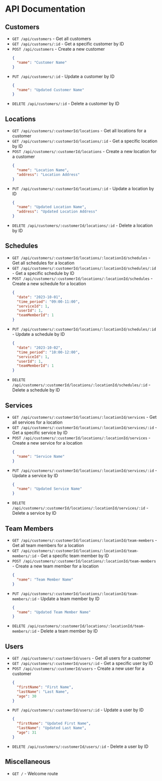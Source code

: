 # API Documentation

## Customers

- `GET /api/customers` - Get all customers
- `GET /api/customers/:id` - Get a specific customer by ID
- `POST /api/customers` - Create a new customer
  ```json
  {
    "name": "Customer Name"
  }
  ```
- `PUT /api/customers/:id` - Update a customer by ID
  ```json
  {
    "name": "Updated Customer Name"
  }
  ```
- `DELETE /api/customers/:id` - Delete a customer by ID

## Locations

- `GET /api/customers/:customerId/locations` - Get all locations for a customer
- `GET /api/customers/:customerId/locations/:id` - Get a specific location by ID
- `POST /api/customers/:customerId/locations` - Create a new location for a customer
  ```json
  {
    "name": "Location Name",
    "address": "Location Address"
  }
  ```
- `PUT /api/customers/:customerId/locations/:id` - Update a location by ID
  ```json
  {
    "name": "Updated Location Name",
    "address": "Updated Location Address"
  }
  ```
- `DELETE /api/customers/:customerId/locations/:id` - Delete a location by ID

## Schedules

- `GET /api/customers/:customerId/locations/:locationId/schedules` - Get all schedules for a location
- `GET /api/customers/:customerId/locations/:locationId/schedules/:id` - Get a specific schedule by ID
- `POST /api/customers/:customerId/locations/:locationId/schedules` - Create a new schedule for a location
  ```json
  {
    "date": "2023-10-01",
    "time_period": "09:00-11:00",
    "serviceId": 1,
    "userId": 1,
    "teamMemberId": 1
  }
  ```
- `PUT /api/customers/:customerId/locations/:locationId/schedules/:id` - Update a schedule by ID
  ```json
  {
    "date": "2023-10-02",
    "time_period": "10:00-12:00",
    "serviceId": 1,
    "userId": 1,
    "teamMemberId": 1
  }
  ```
- `DELETE /api/customers/:customerId/locations/:locationId/schedules/:id` - Delete a schedule by ID

## Services

- `GET /api/customers/:customerId/locations/:locationId/services` - Get all services for a location
- `GET /api/customers/:customerId/locations/:locationId/services/:id` - Get a specific service by ID
- `POST /api/customers/:customerId/locations/:locationId/services` - Create a new service for a location
  ```json
  {
    "name": "Service Name"
  }
  ```
- `PUT /api/customers/:customerId/locations/:locationId/services/:id` - Update a service by ID
  ```json
  {
    "name": "Updated Service Name"
  }
  ```
- `DELETE /api/customers/:customerId/locations/:locationId/services/:id` - Delete a service by ID

## Team Members

- `GET /api/customers/:customerId/locations/:locationId/team-members` - Get all team members for a location
- `GET /api/customers/:customerId/locations/:locationId/team-members/:id` - Get a specific team member by ID
- `POST /api/customers/:customerId/locations/:locationId/team-members` - Create a new team member for a location
  ```json
  {
    "name": "Team Member Name"
  }
  ```
- `PUT /api/customers/:customerId/locations/:locationId/team-members/:id` - Update a team member by ID
  ```json
  {
    "name": "Updated Team Member Name"
  }
  ```
- `DELETE /api/customers/:customerId/locations/:locationId/team-members/:id` - Delete a team member by ID

## Users

- `GET /api/customers/:customerId/users` - Get all users for a customer
- `GET /api/customers/:customerId/users/:id` - Get a specific user by ID
- `POST /api/customers/:customerId/users` - Create a new user for a customer
  ```json
  {
    "firstName": "First Name",
    "lastName": "Last Name",
    "age": 30
  }
  ```
- `PUT /api/customers/:customerId/users/:id` - Update a user by ID
  ```json
  {
    "firstName": "Updated First Name",
    "lastName": "Updated Last Name",
    "age": 31
  }
  ```
- `DELETE /api/customers/:customerId/users/:id` - Delete a user by ID

## Miscellaneous

- `GET /` - Welcome route
